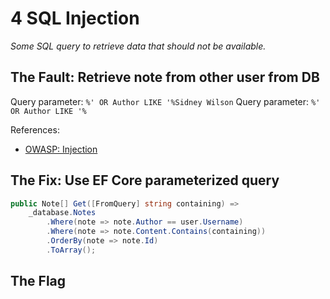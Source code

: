 4 SQL Injection
===============
_Some SQL query to retrieve data that should not be available._

The Fault: Retrieve note from other user from DB
------------------------------------------------

Query parameter: `%' OR Author LIKE '%Sidney Wilson`
Query parameter: `%' OR Author LIKE '%`

References:
* [OWASP: Injection](https://owasp.org/www-project-top-ten/OWASP_Top_Ten_2017/Top_10-2017_A1-Injection)

The Fix: Use EF Core parameterized query
----------------------------------------

```csharp
public Note[] Get([FromQuery] string containing) =>
    _database.Notes
        .Where(note => note.Author == user.Username)
        .Where(note => note.Content.Contains(containing))
        .OrderBy(note => note.Id)
        .ToArray();
```

The Flag
--------
